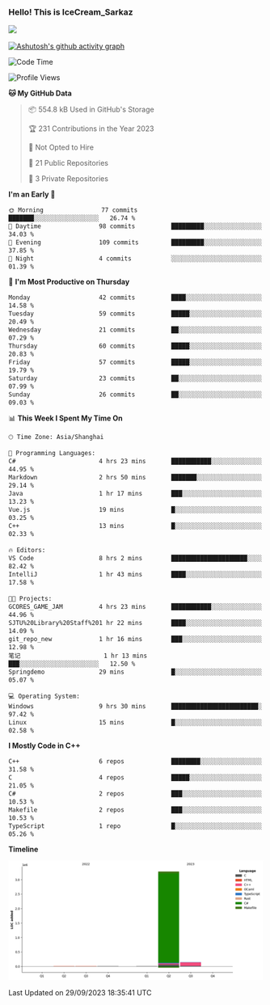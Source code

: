 ### Hello! This is IceCream_Sarkaz

![](https://github-readme-stats.vercel.app/api?username=Huang-Yuhan&theme=dark)

[![Ashutosh's github activity graph](https://github-readme-activity-graph.vercel.app/graph?username=Huang-Yuhan&bg_color=000000&color=ffffff&line=c061cb&point=c64600&area=true&hide_border=true)](https://github.com/ashutosh00710/github-readme-activity-graph)


<!--START_SECTION:waka-->
![Code Time](http://img.shields.io/badge/Code%20Time-254%20hrs%2035%20mins-blue)

![Profile Views](http://img.shields.io/badge/Profile%20Views-2-blue)

**🐱 My GitHub Data** 

> 📦 554.8 kB Used in GitHub's Storage 
 > 
> 🏆 231 Contributions in the Year 2023
 > 
> 🚫 Not Opted to Hire
 > 
> 📜 21 Public Repositories 
 > 
> 🔑 3 Private Repositories 
 > 
**I'm an Early 🐤** 

```text
🌞 Morning                77 commits          ███████░░░░░░░░░░░░░░░░░░   26.74 % 
🌆 Daytime                98 commits          █████████░░░░░░░░░░░░░░░░   34.03 % 
🌃 Evening                109 commits         █████████░░░░░░░░░░░░░░░░   37.85 % 
🌙 Night                  4 commits           ░░░░░░░░░░░░░░░░░░░░░░░░░   01.39 % 
```
📅 **I'm Most Productive on Thursday** 

```text
Monday                   42 commits          ████░░░░░░░░░░░░░░░░░░░░░   14.58 % 
Tuesday                  59 commits          █████░░░░░░░░░░░░░░░░░░░░   20.49 % 
Wednesday                21 commits          ██░░░░░░░░░░░░░░░░░░░░░░░   07.29 % 
Thursday                 60 commits          █████░░░░░░░░░░░░░░░░░░░░   20.83 % 
Friday                   57 commits          █████░░░░░░░░░░░░░░░░░░░░   19.79 % 
Saturday                 23 commits          ██░░░░░░░░░░░░░░░░░░░░░░░   07.99 % 
Sunday                   26 commits          ██░░░░░░░░░░░░░░░░░░░░░░░   09.03 % 
```


📊 **This Week I Spent My Time On** 

```text
🕑︎ Time Zone: Asia/Shanghai

💬 Programming Languages: 
C#                       4 hrs 23 mins       ███████████░░░░░░░░░░░░░░   44.95 % 
Markdown                 2 hrs 50 mins       ███████░░░░░░░░░░░░░░░░░░   29.14 % 
Java                     1 hr 17 mins        ███░░░░░░░░░░░░░░░░░░░░░░   13.23 % 
Vue.js                   19 mins             █░░░░░░░░░░░░░░░░░░░░░░░░   03.25 % 
C++                      13 mins             █░░░░░░░░░░░░░░░░░░░░░░░░   02.33 % 

🔥 Editors: 
VS Code                  8 hrs 2 mins        █████████████████████░░░░   82.42 % 
IntelliJ                 1 hr 43 mins        ████░░░░░░░░░░░░░░░░░░░░░   17.58 % 

🐱‍💻 Projects: 
GCORES_GAME_JAM          4 hrs 23 mins       ███████████░░░░░░░░░░░░░░   44.96 % 
SJTU%20Library%20Staff%201 hr 22 mins        ████░░░░░░░░░░░░░░░░░░░░░   14.09 % 
git_repo_new             1 hr 16 mins        ███░░░░░░░░░░░░░░░░░░░░░░   12.98 % 
笔记                       1 hr 13 mins        ███░░░░░░░░░░░░░░░░░░░░░░   12.50 % 
Springdemo               29 mins             █░░░░░░░░░░░░░░░░░░░░░░░░   05.07 % 

💻 Operating System: 
Windows                  9 hrs 30 mins       ████████████████████████░   97.42 % 
Linux                    15 mins             █░░░░░░░░░░░░░░░░░░░░░░░░   02.58 % 
```

**I Mostly Code in C++** 

```text
C++                      6 repos             ████████░░░░░░░░░░░░░░░░░   31.58 % 
C                        4 repos             █████░░░░░░░░░░░░░░░░░░░░   21.05 % 
C#                       2 repos             ███░░░░░░░░░░░░░░░░░░░░░░   10.53 % 
Makefile                 2 repos             ███░░░░░░░░░░░░░░░░░░░░░░   10.53 % 
TypeScript               1 repo              █░░░░░░░░░░░░░░░░░░░░░░░░   05.26 % 
```



**Timeline**

![Lines of Code chart](https://raw.githubusercontent.com/Huang-Yuhan/Huang-Yuhan/main/assets/bar_graph.png)


 Last Updated on 29/09/2023 18:35:41 UTC
<!--END_SECTION:waka-->

